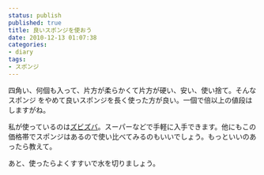 ```yaml
---
status: publish
published: true
title: 良いスポンジを使おう
date: 2010-12-13 01:07:38
categories:
- diary
tags:
- スポンジ
---
```

四角い、何個も入って、片方が柔らかくて片方が硬い、安い、使い捨て。そんなスポンジ
をやめて良いスポンジを長く使った方が良い。一個で倍以上の値段はしますがね。

私が使っているのは<a href="http://www.asahi-kasei.co.jp/saran/products/zubizuba/index.html">ズビズバ</a>。スーパーなどで手軽に入手できます。他にもこの価格帯でスポンジはあるので使い比べてみるのもいいでしょう。もっといいのあったら教えて。

あと、使ったらよくすすいで水を切りましょう。
